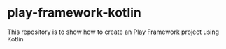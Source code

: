# play-framework-kotlin
This repository is to show how to create an Play Framework project using Kotlin
